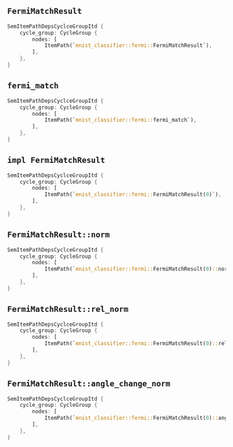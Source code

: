 ## `FermiMatchResult`

```rust
SemItemPathDepsCyclceGroupItd {
    cycle_group: CycleGroup {
        nodes: [
            ItemPath(`mnist_classifier::fermi::FermiMatchResult`),
        ],
    },
}
```

## `fermi_match`

```rust
SemItemPathDepsCyclceGroupItd {
    cycle_group: CycleGroup {
        nodes: [
            ItemPath(`mnist_classifier::fermi::fermi_match`),
        ],
    },
}
```

## `impl FermiMatchResult`

```rust
SemItemPathDepsCyclceGroupItd {
    cycle_group: CycleGroup {
        nodes: [
            ItemPath(`mnist_classifier::fermi::FermiMatchResult(0)`),
        ],
    },
}
```

## `FermiMatchResult::norm`

```rust
SemItemPathDepsCyclceGroupItd {
    cycle_group: CycleGroup {
        nodes: [
            ItemPath(`mnist_classifier::fermi::FermiMatchResult(0)::norm`),
        ],
    },
}
```

## `FermiMatchResult::rel_norm`

```rust
SemItemPathDepsCyclceGroupItd {
    cycle_group: CycleGroup {
        nodes: [
            ItemPath(`mnist_classifier::fermi::FermiMatchResult(0)::rel_norm`),
        ],
    },
}
```

## `FermiMatchResult::angle_change_norm`

```rust
SemItemPathDepsCyclceGroupItd {
    cycle_group: CycleGroup {
        nodes: [
            ItemPath(`mnist_classifier::fermi::FermiMatchResult(0)::angle_change_norm`),
        ],
    },
}
```

